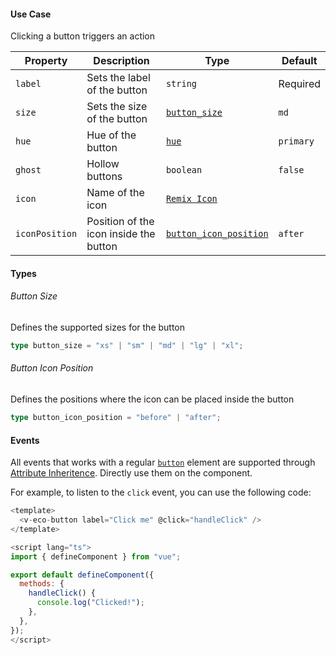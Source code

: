 #### Use Case

Clicking a button triggers an action

| Property       | Description                            | Type                                            | Default   |
| -------------- | -------------------------------------- | ----------------------------------------------- | --------- |
| `label`        | Sets the label of the button           | `string`                                        | Required  |
| `size`         | Sets the size of the button            | [`button_size`](#button-size)                   | `md`      |
| `hue`          | Hue of the button                      | [`hue`](/types#hue)                             | `primary` |
| `ghost`        | Hollow buttons                         | `boolean`                                       | `false`   |
| `icon`         | Name of the icon                       | [`Remix Icon`](https://remixicon.com/)          |           |
| `iconPosition` | Position of the icon inside the button | [`button_icon_position`](#button-icon-position) | `after`   |

#### Types

###### Button Size

Defines the supported sizes for the button

```ts
type button_size = "xs" | "sm" | "md" | "lg" | "xl";
```

###### Button Icon Position

Defines the positions where the icon can be placed inside the button

```ts
type button_icon_position = "before" | "after";
```

#### Events

All events that works with a regular [`button`](https://developer.mozilla.org/en-US/docs/Web/HTML/Element/button) element are supported through [Attribute Inheritence](https://vuejs.org/guide/components/attrs.html#attribute-inheritance). Directly use them on the component.

For example, to listen to the `click` event, you can use the following code:

```js
<template>
  <v-eco-button label="Click me" @click="handleClick" />
</template>

<script lang="ts">
import { defineComponent } from "vue";

export default defineComponent({
  methods: {
    handleClick() {
      console.log("Clicked!");
    },
  },
});
</script>
```
